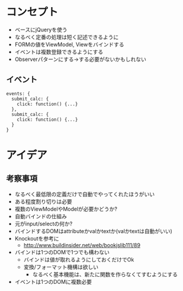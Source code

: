 # コンセプト

* ベースにjQueryを使う
* なるべく定番の処理は短く記述できるように
* FORMの値をViewModel, Viewをバインドする
* イベントは複数登録できるようにする
* Observerパターンにする->する必要がないかもしれない

## イベント

```
events: {
  submit_calc: {
    click: function() {...}
  },
  submit_calc: {
    click: function() {...}
  }
}
```







# アイデア


## 考察事項

* なるべく最低限の定義だけで自動でやってくれたほうがいい
* ある程度割り切りは必要
* 複数のViewModelやModelが必要かどうか?
* 自動バインドの仕組み
* 元がinput/selectの何か?
* バインドするDOMはattributeかvalかtextか(valかtextは自動がいい)
* Knockoutを参考に
  * http://www.buildinsider.net/web/bookjslib111/89
* バインドは1つのDOMで1つでも構わない
  * バインドは値が取れるようにしておくだけでOk
  * 変換/フォーマット機構は欲しい
    * なるべく基本機能は、新たに関数を作らなくてすむようにする
* イベントは1つのDOMに複数必要

